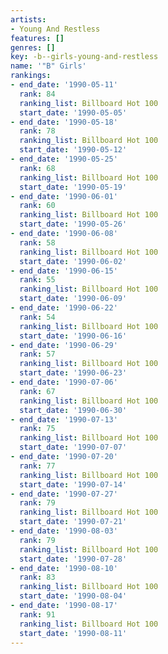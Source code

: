 ```yaml
---
artists:
- Young And Restless
features: []
genres: []
key: -b--girls-young-and-restless
name: '"B" Girls'
rankings:
- end_date: '1990-05-11'
  rank: 84
  ranking_list: Billboard Hot 100
  start_date: '1990-05-05'
- end_date: '1990-05-18'
  rank: 78
  ranking_list: Billboard Hot 100
  start_date: '1990-05-12'
- end_date: '1990-05-25'
  rank: 68
  ranking_list: Billboard Hot 100
  start_date: '1990-05-19'
- end_date: '1990-06-01'
  rank: 60
  ranking_list: Billboard Hot 100
  start_date: '1990-05-26'
- end_date: '1990-06-08'
  rank: 58
  ranking_list: Billboard Hot 100
  start_date: '1990-06-02'
- end_date: '1990-06-15'
  rank: 55
  ranking_list: Billboard Hot 100
  start_date: '1990-06-09'
- end_date: '1990-06-22'
  rank: 54
  ranking_list: Billboard Hot 100
  start_date: '1990-06-16'
- end_date: '1990-06-29'
  rank: 57
  ranking_list: Billboard Hot 100
  start_date: '1990-06-23'
- end_date: '1990-07-06'
  rank: 67
  ranking_list: Billboard Hot 100
  start_date: '1990-06-30'
- end_date: '1990-07-13'
  rank: 75
  ranking_list: Billboard Hot 100
  start_date: '1990-07-07'
- end_date: '1990-07-20'
  rank: 77
  ranking_list: Billboard Hot 100
  start_date: '1990-07-14'
- end_date: '1990-07-27'
  rank: 79
  ranking_list: Billboard Hot 100
  start_date: '1990-07-21'
- end_date: '1990-08-03'
  rank: 79
  ranking_list: Billboard Hot 100
  start_date: '1990-07-28'
- end_date: '1990-08-10'
  rank: 83
  ranking_list: Billboard Hot 100
  start_date: '1990-08-04'
- end_date: '1990-08-17'
  rank: 91
  ranking_list: Billboard Hot 100
  start_date: '1990-08-11'
---
```


